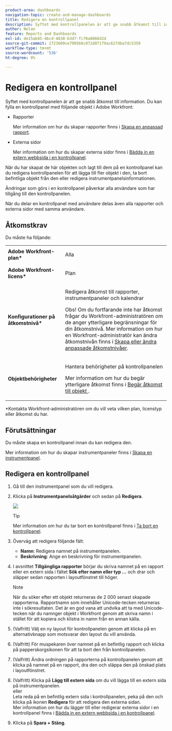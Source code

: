 ```yaml
---
product-area: dashboards
navigation-topic: create-and-manage-dashboards
title: Redigera en kontrollpanel
description: Syftet med kontrollpanelen är att ge snabb åtkomst till information. Du kan fylla en kontrollpanel med rapporter, kalendrar och externa sidor.
author: Nolan
feature: Reports and Dashboards
exl-id: de15ab45-4bcd-4638-b3d7-fc70a0866d2d
source-git-commit: 1723609ce790566c072d071f9ac627dba7dc5350
workflow-type: tm+mt
source-wordcount: '536'
ht-degree: 0%

---
```


# Redigera en kontrollpanel

Syftet med kontrollpanelen är att ge snabb åtkomst till information. Du kan fylla en kontrollpanel med följande objekt i Adobe Workfront:

* Rapporter

  Mer information om hur du skapar rapporter finns i [Skapa en anpassad rapport](../../../reports-and-dashboards/reports/creating-and-managing-reports/create-custom-report.md).

* Externa sidor

  Mer information om hur du skapar externa sidor finns i [Bädda in en extern webbsida i en kontrollpanel](../../../reports-and-dashboards/dashboards/creating-and-managing-dashboards/embed-external-web-page-dashboard.md).

När du har skapat de här objekten och lagt till dem på en kontrollpanel kan du redigera kontrollpanelen för att lägga till fler objekt i den, ta bort befintliga objekt från den eller redigera instrumentpanelsinformationen.

Ändringar som görs i en kontrollpanel påverkar alla användare som har tillgång till den kontrollpanelen.

När du delar en kontrollpanel med användare delas även alla rapporter och externa sidor med samma användare.

## Åtkomstkrav

Du måste ha följande:

<table style="table-layout:auto"> 
 <col> 
 <col> 
 <tbody> 
  <tr> 
   <td role="rowheader"><strong>Adobe Workfront-plan*</strong></td> 
   <td> <p>Alla</p> </td> 
  </tr> 
  <tr> 
   <td role="rowheader"><strong>Adobe Workfront-licens*</strong></td> 
   <td> <p>Plan </p> </td> 
  </tr> 
  <tr> 
   <td role="rowheader"><strong>Konfigurationer på åtkomstnivå*</strong></td> 
   <td> <p>Redigera åtkomst till rapporter, instrumentpaneler och kalendrar</p> <p>Obs! Om du fortfarande inte har åtkomst frågar du Workfront-administratören om de anger ytterligare begränsningar för din åtkomstnivå. Mer information om hur en Workfront-administratör kan ändra åtkomstnivån finns i <a href="../../../administration-and-setup/add-users/configure-and-grant-access/create-modify-access-levels.md" class="MCXref xref">Skapa eller ändra anpassade åtkomstnivåer</a>.</p> </td> 
  </tr> 
  <tr> 
   <td role="rowheader"><strong>Objektbehörigheter</strong></td> 
   <td> <p>Hantera behörigheter på kontrollpanelen</p> <p>Mer information om hur du begär ytterligare åtkomst finns i <a href="../../../workfront-basics/grant-and-request-access-to-objects/request-access.md" class="MCXref xref">Begär åtkomst till objekt </a>.</p> </td> 
  </tr> 
 </tbody> 
</table>

&#42;Kontakta Workfront-administratören om du vill veta vilken plan, licenstyp eller åtkomst du har.

## Förutsättningar

Du måste skapa en kontrollpanel innan du kan redigera den.

Mer information om hur du skapar instrumentpaneler finns i [Skapa en instrumentpanel](../../../reports-and-dashboards/dashboards/creating-and-managing-dashboards/create-dashboard.md).

## Redigera en kontrollpanel

1. Gå till den instrumentpanel som du vill redigera.
1. Klicka på **Instrumentpanelsåtgärder** och sedan på **Redigera**.

   ![](assets/qs-dashboard-actions-menu-350x318.png)

   >[!TIP]
   >
   >Mer information om hur du tar bort en kontrollpanel finns i [Ta bort en kontrollpanel](../../../reports-and-dashboards/dashboards/creating-and-managing-dashboards/delete-dashboard.md).

1. Överväg att redigera följande fält:

   * **Namn**: Redigera namnet på instrumentpanelen.
   * **Beskrivning**: Ange en beskrivning för instrumentpanelen.

1. I avsnittet **Tillgängliga rapporter** börjar du skriva namnet på en rapport eller en extern sida i fältet **Sök efter namn eller typ ...** och drar och släpper sedan rapporten i layoutfönstret till höger.

   >[!NOTE]
   >
   >När du söker efter ett objekt returneras de 2 000 senast skapade rapporterna. Rapportnamn som innehåller Unicode-tecken returneras inte i sökresultaten. Det är en god vana att undvika att ta med Unicode-tecken när du namnger objekt i Workfront genom att skriva namn i stället för att kopiera och klistra in namn från en annan källa.

1. (Valfritt) Välj en ny layout för kontrollpanelen genom att klicka på en alternativknapp som motsvarar den layout du vill använda.
1. (Valfritt) För muspekaren över namnet på en befintlig rapport och klicka på papperskorgsikonen för att ta bort den från kontrollpanelen.
1. (Valfritt) Ändra ordningen på rapporterna på kontrollpanelen genom att klicka på namnet på en rapport, dra den och släppa den på önskad plats i layoutfönstret.
1. (Valfritt) Klicka på **Lägg till extern sida** om du vill lägga till en extern sida på instrumentpanelen.\
   eller\
   Leta reda på en befintlig extern sida i kontrollpanelen, peka på den och klicka på ikonen **Redigera** för att redigera den externa sidan.\
   Mer information om hur du lägger till eller redigerar externa sidor i en kontrollpanel finns i [Bädda in en extern webbsida i en kontrollpanel](../../../reports-and-dashboards/dashboards/creating-and-managing-dashboards/embed-external-web-page-dashboard.md).

1. Klicka på **Spara + Stäng**.
